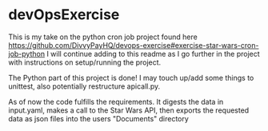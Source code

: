 # devOpsExercise

This is my take on the python cron job project found here https://github.com/DivvyPayHQ/devops-exercise#exercise-star-wars-cron-job-python 
I will continue adding to this readme as I go further in the project with instructions on setup/running the project. 


The Python part of this project is done! I may touch up/add some things to unittest, also potentially restructure apicall.py.

As of now the code fulfills the requirements. It digests the data in input.yaml, makes a call to the Star Wars API, then exports the requested data as json files into the users "Documents" directory

